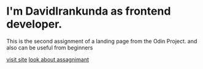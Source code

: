 
# I'm DavidIrankunda as frontend developer.

This is the second assignment of a landing page from the Odin Project. 
and also can be useful from beginners 

[visit site](https://davidirankunda.github.io/Landing_page/)
[look about assagnimant](https://www.theodinproject.com/lessons/foundations-landing-page)
